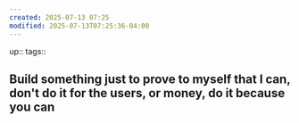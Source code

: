 ```yaml
---
created: 2025-07-13 07:25
modified: 2025-07-13T07:25:36-04:00
---
```

up::
tags::
## Build something just to prove to myself that I can, don't do it for the users, or money, do it because you can




